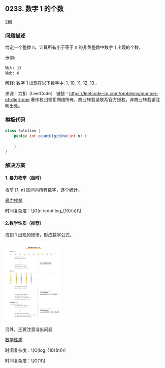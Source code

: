 ## 0233. 数字 1 的个数

<script src="https://cdn.bootcss.com/mathjax/2.7.7/MathJax.js?config=TeX-AMS-MML_HTMLorMML"></script>

[2刷](qu0233/solu/Solution.java)

### 问题描述

给定一个整数 n，计算所有小于等于 n 的非负整数中数字 1 出现的个数。

示例:

```
输入: 13
输出: 6 
```
解释: 数字 1 出现在以下数字中: 1, 10, 11, 12, 13 。


来源：力扣（LeetCode）
链接：https://leetcode-cn.com/problems/number-of-digit-one
著作权归领扣网络所有。商业转载请联系官方授权，非商业转载请注明出处。

### 模板代码

``` java
class Solution {
    public int countDigitOne(int n) {

    }
}
```

### 解决方案

#### 1. 暴力枚举（超时）

枚举 [1, n] 区间内所有数字，逐个统计。

[暴力枚举](qu0233/solu1/Solution.java)

时间复杂度：\\(O(n \cdot log_{10}(n))\\)

#### 2.数学性质（推荐）

找到 1 出现的规律，形成数学公式。

<img src="../../../../../../resources/leetcode/0233_数字1的个数_number_of_digit_one.png" alt="找到 1 出现的规律" style="zoom: 25%;" />

另外，还要注意溢出问题

[数学性质](qu0233/solu2/Solution.java)

时间复杂度：\\(O(log_{10}(n))\\)

时间复杂度：\\(O(1)\\)
